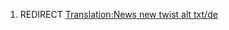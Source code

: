 1.  REDIRECT [Translation:News new twist alt
    txt/de](Translation:News_new_twist_alt_txt/de "wikilink")